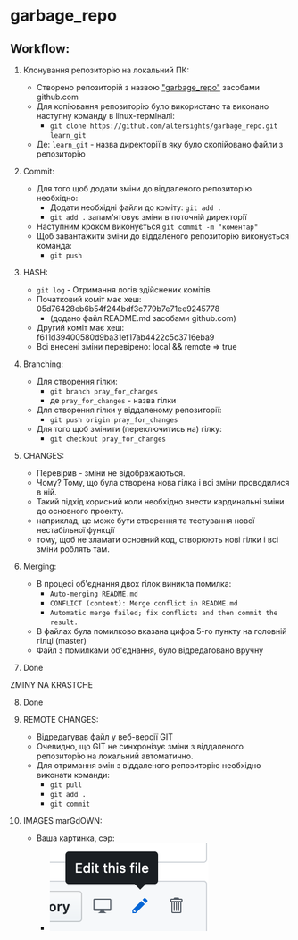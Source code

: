# garbage_repo

## Workflow:
1. Клонування репозиторію на локальний ПК:
    - Створено репозиторій з назвою ["garbage_repo"](https://github.com/altersights/garbage_repo) засобами github.com
    - Для копіювання репозиторію було використано та виконано наступну команду в linux-терміналі:
      - `git clone https://github.com/altersights/garbage_repo.git learn_git`
    - Де: `learn_git` - назва директорії в яку було скопійовано файли з репозиторію
    
2. Commit:
    - Для того щоб додати зміни до віддаленого репозиторію необхідно:
      - Додати необхідні файли до коміту: `git add .`
      - `git add .` запам'ятовує зміни в поточній директорії
    - Наступним кроком виконується `git commit -m "коментар"`
    - Щоб завантажити зміни до віддаленого репозиторію виконується команда:
      - `git push`
      
3. HASH:
    - `git log` - Отримання логів здійснених комітів
    - Початковий коміт має хеш: 05d76428eb6b54f244bdf3c779b7e71ee9245778
      - (додано файл README.md засобами github.com)
    - Другий коміт має хеш: f611d39400580d9ba31ef17ab4422c5c3716eba9
    - Всі внесені зміни перевірено: local && remote => true

4. Branching:
    - Для створення гілки:
      - `git branch pray_for_changes`
      - де `pray_for_changes` - назва гілки
    - Для створення гілки у віддаленому репозиторії:
      - `git push origin pray_for_changes`
    - Для того щоб змінити (переключитись на) гілку:
      - `git checkout pray_for_changes`

5. CHANGES:
    - Перевірив - зміни не відображаються.
    - Чому? Тому, що була створена нова гілка і всі зміни проводилися в ній.
    - Такий підхід корисний коли необхідно внести кардинальні зміни до основного проекту.
    - наприклад, це може бути створення та тестування нової нестабільної функції
    - тому, щоб не зламати основний код, створюють нові гілки і всі зміни роблять там.

6. Merging:
    - В процесі об'єднання двох гілок виникла помилка:
      - `Auto-merging README.md`
      - `CONFLICT (content): Merge conflict in README.md`
      - `Automatic merge failed; fix conflicts and then commit the result.`
    - В файлах була помилково вказана цифра 5-го пункту на головній гілці (master)
    - Файл з помилками об'єднання, було відредаговано вручну

8. Done

ZMINY NA KRASTCHE

8. Done

9. REMOTE CHANGES:
    - Відредагував файл у веб-версії GIT
    - Очевидно, що GIT не синхронізує зміни з віддаленого репозиторію на локальний автоматично.
    - Для отримання змін з віддаленого репозиторію необхідно виконати команди:
      - `git pull`
      - `git add .`
      - `git commit`

10. IMAGES marGdOWN:
     - Ваша картинка, сэр:
       - ![Some picture](./edite_file.png) 
